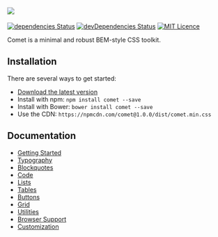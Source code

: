 # <img src="http://i.imgur.com/Xs9IcwT.png" >

[![dependencies Status](https://david-dm.org/marcbruederlin/comet/status.svg)](https://david-dm.org/marcbruederlin/comet) [![devDependencies Status](https://david-dm.org/marcbruederlin/comet/dev-status.svg)](https://david-dm.org/marcbruederlin/comet?type=dev) [![MIT Licence](https://badges.frapsoft.com/os/mit/mit.svg?v=103)](https://github.com/marcbruederlin/comet/blob/master/LICENSE)   

Comet is a minimal and robust BEM-style CSS toolkit.

## Installation
There are several ways to get started:
- [Download the latest version](https://github.com/marcbruederlin/comet/archive/master.zip)
- Install with npm: `npm install comet --save`
- Install with Bower: `bower install comet --save`
- Use the CDN: `https://npmcdn.com/comet@1.0.0/dist/comet.min.css`

## Documentation
- [Getting Started](https://marcbruederlin.github.io/comet/#getting-started)
- [Typography](https://marcbruederlin.github.io/comet/#typography)
- [Blockquotes](https://marcbruederlin.github.io/comet/#blockquotes)
- [Code](https://marcbruederlin.github.io/comet/#code)
- [Lists](https://marcbruederlin.github.io/comet/#lists)
- [Tables](https://marcbruederlin.github.io/comet/#tables)
- [Buttons](https://marcbruederlin.github.io/comet/#buttons)
- [Grid](https://marcbruederlin.github.io/comet/#grid-system)
- [Utilities](https://marcbruederlin.github.io/comet/#utilities)
- [Browser Support](https://marcbruederlin.github.io/comet/#support)
- [Customization](https://marcbruederlin.github.io/comet/#customization)